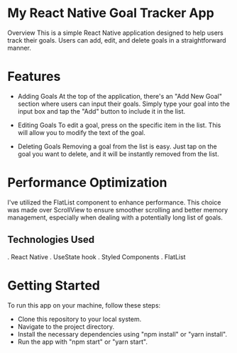 # My React Native Goal Tracker App
Overview
This is a simple React Native application designed to help users track their goals. Users can add, edit, and delete goals in a straightforward manner.

# Features
- Adding Goals
At the top of the application, there's an "Add New Goal" section where users can input their goals. Simply type your goal into the input box and tap the "Add" button to include it in the list.

- Editing Goals
To edit a goal, press on the specific item in the list. This will allow you to modify the text of the goal.

- Deleting Goals
Removing a goal from the list is easy. Just tap on the goal you want to delete, and it will be instantly removed from the list.

# Performance Optimization
I've utilized the FlatList component to enhance performance. This choice was made over ScrollView to ensure smoother scrolling and better memory management, especially when dealing with a potentially long list of goals.

## Technologies Used
. React Native
. UseState hook
. Styled Components
. FlatList

# Getting Started
To run this app on your machine, follow these steps:
- Clone this repository to your local system.
- Navigate to the project directory.
- Install the necessary dependencies using "npm install" or "yarn install".
- Run the app with "npm start" or "yarn start".
  
